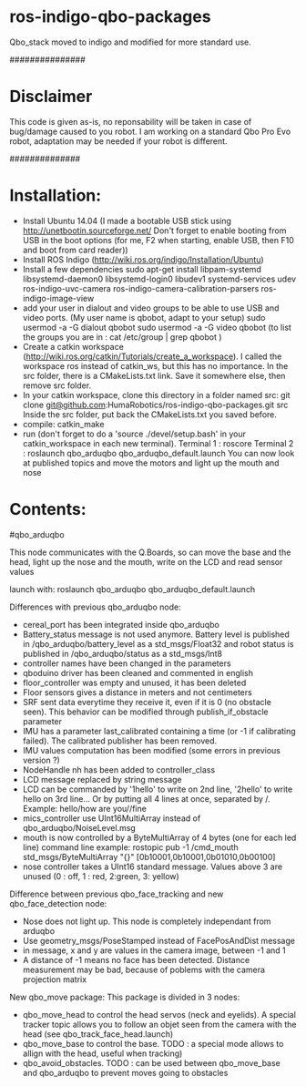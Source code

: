 ros-indigo-qbo-packages
=======================

Qbo_stack moved to indigo and modified for more standard use.

###############
# Disclaimer

 This code is given as-is, no reponsability will be taken in case of bug/damage caused to you robot.
 I am working on a standard Qbo Pro Evo robot, adaptation may be needed if your robot is different.

##############

Installation:
=============

- Install Ubuntu 14.04 (I made a bootable USB stick using http://unetbootin.sourceforge.net/ Don't forget to enable booting from USB in the boot options (for me, F2 when starting, enable USB, then F10 and boot from card reader))
- Install ROS Indigo (http://wiki.ros.org/indigo/Installation/Ubuntu)
- Install a few dependencies 
sudo apt-get install libpam-systemd libsystemd-daemon0 libsystemd-login0 libudev1 systemd-services udev ros-indigo-uvc-camera ros-indigo-camera-calibration-parsers ros-indigo-image-view
- add your user in dialout and video groups to be able to use USB and video ports. (My user name is qbobot, adapt to your setup)
sudo usermod -a -G dialout qbobot
sudo usermod -a -G video qbobot
(to list the groups you are in : cat /etc/group | grep qbobot )
- Create a catkin workspace (http://wiki.ros.org/catkin/Tutorials/create_a_workspace). I called the workspace ros instead of catkin_ws, but this has no importance.
In the src folder, there is a CMakeLists.txt link. Save it somewhere else, then remove src folder.
- In your catkin workspace, clone this directory in a folder named src:
  git clone git@github.com:HumaRobotics/ros-indigo-qbo-packages.git src
Inside the src folder, put back the CMakeLists.txt you saved before.
- compile:
  catkin_make
- run (don't forget to do a 'source ./devel/setup.bash' in your catkin_workspace in each new terminal). 
Terminal 1 : roscore
Terminal 2 : roslaunch qbo_arduqbo qbo_arduqbo_default.launch 
You can now look at published topics and move the motors and light up the mouth and nose


Contents:
=========

#qbo_arduqbo

This node communicates with the Q.Boards, so can move the base and the head, 
light up the nose and the mouth, write on the LCD and read sensor values

launch with:
roslaunch qbo_arduqbo qbo_arduqbo_default.launch

Differences with previous qbo_arduqbo node:
- cereal_port has been integrated inside qbo_arduqbo
- Battery_status message is not used anymore. Battery level is published in /qbo_arduqbo/battery_level as a std_msgs/Float32 and robot status is published in /qbo_arduqbo/status as a std_msgs/Int8
- controller names have been changed in the parameters
- qboduino driver has been cleaned and commented in english
- floor_controller was empty and unused, it has been deleted
- Floor sensors gives a distance in meters and not centimeters
- SRF sent data everytime they receive it, even if it is 0 (no obstacle seen). This behavior can be modified through publish_if_obstacle parameter
- IMU has a parameter last_calibrated containing a time (or -1 if calibrating failed). The calibrated publisher has been removed.
- IMU values computation has been modified (some errors in previous version ?)
- NodeHandle nh has been added to controller_class
- LCD message replaced by string message
- LCD can be commanded by '1hello' to write on 2nd line, '2hello' to write hello on 3rd line... Or by putting all 4 lines at once, separated by /. Example: hello/how are you//fine
- mics_controller use UInt16MultiArray instead of qbo_arduqbo/NoiseLevel.msg
- mouth is now controlled by a ByteMultiArray of 4 bytes (one for each led line)
command line example: rostopic pub -1 /cmd_mouth std_msgs/ByteMultiArray "{}" [0b10001,0b10001,0b01010,0b00100]
- nose controller takes a UInt16 standard message. Values above 3 are unused (0 : off, 1 : red, 2:green, 3: yellow)

Difference between previous qbo_face_tracking and new qbo_face_detection node:
- Nose does not light up. This node is completely independant from arduqbo
- Use geometry_msgs/PoseStamped instead of FacePosAndDist message
- in message, x and y are values in the camera image, between -1 and 1
- A distance of -1 means no face has been detected. Distance measurement may be bad, because of poblems with the camera projection matrix

New qbo_move package:
This package is divided in 3 nodes:
- qbo_move_head to control the head servos (neck and eyelids). A special tracker topic allows you to follow an objet seen from the camera with the head (see qbo_track_face_head.launch)
- qbo_move_base to control the base. TODO : a special mode allows to allign with the head, useful when tracking)
- qbo_avoid_obstacles. TODO : can be used between qbo_move_base and qbo_arduqbo to prevent moves going to obstacles
